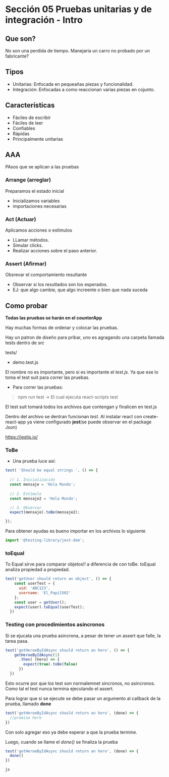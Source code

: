 # Sección 05 Pruebas unitarias y de integración - Intro

## Que son?
No son una perdida de tiempo. Manejaria un carro no probado por un fabricante?

## Tipos
- Unitarias: Enfocada en pequeañas piezas y funcionalidad.
- Integración: Enfocadas a como reaccionan varias piezas en cojunto.

## Características
- Fáciles de escribir
- Fáciles de leer
- Confiables
- Rápidas
- Principalmente unitarias

## AAA
PAsos que se aplican a las pruebas

### Arrange (arreglar)
Preparamos el estado inicial
- Inicializamos variables
- importaciones necesarias 

### Act (Actuar)
Aplicamos acciones o estímulos
- LLamar métodos.
- Simular clicks.
- Realizar acciones sobre el paso anterior.

### Assert (Afirmar)
Obsrevar el comportamiento resultante
- Observar si los resutlados son los esperados.
- EJ: que algo cambie, que algo increente o bien que nada suceda

## Como probar
**Todas las pruebas se harán en el counterApp**

Hay muchas formas de ordenar y colocar las pruebas. 

Hay un patron de diseño para pribar, uno es agragando una carpeta llamada tests dentro de *src*

tests/ 
  - demo.test.js

El nombre no es importante, pero si es importante el *test.js*. Ya que ese lo toma el test suit para correr las pruebas.

- Para correr las pruebas:
> npm run test -> El cual ejecuta react-scripts test

El test suit tomará todos los archivos que contengan y finalicen en test.js

Dentro del archivo se dentran funcionan *test*. Al instalar react con create-react-app ya viene configurado **jest**(se puede observar en el package Json)

https://jestjs.io/

### ToBe

- Una prueba luce así:
```js
test( 'Should be equal strings ', () => {
  
  // 1. Inicialización
  const mensaje = 'Hola Mundo';
  
  // 2. Estímulo
  const mensaje2 = 'Hola Mundo';

  // 3. Observar
  expect(mensaje).toBe(mensaje2);

});
```

Para obtener ayudas es bueno importar en los archivos lo siguiente
```js
import '@testing-library/jest-dom';
```

### toEqual
To Equal sirve para comparar objetos!! a diferencia de con toBe. toEqual analiza propiedad a propiedad.

```js
test('getUser should return an object', () => {
    const userTest = {
      uid: 'ABC123',
      username: 'El_Papi1502'
    };
    const user = getUser();
    expect(user).toEqual(userTest);
  })
```

### Testing con procedimientos asíncronos

Si se ejucata una prueba asincrona, a pesar de tener un assert que falle, la tarea pasa.
```js
test('getHeroeByIdAsync should return an hero', () => {
    getHeroeByIdAsync(1)
      .then( (hero) => {
        expect(true).toBe(false)
      })
  })
```
Esto ocurre por que los test son normalemnet sincronos, no asincronos. Como tal el test nunca termina ejecutando el assert.

Para lograr que si se ejecute se debe pasar un argumento al callback de la prueba, llamado **done**
```js
test('getHeroeByIdAsync should return an hero', (done) => {
  //promise here
})
```
Con solo agregar eso ya debe esperar a que la prueba termine.

Luego, cuando se llame el *done()* se finaliza la prueba
```js
test('getHeroeByIdAsync should return an hero', (done) => {
  done()
})
```
```js```